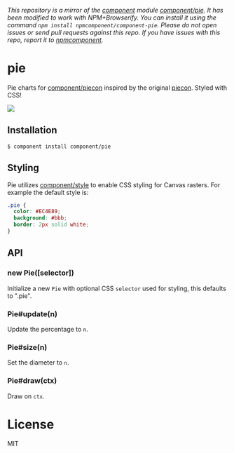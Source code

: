 *This repository is a mirror of the [component](http://component.io) module [component/pie](http://github.com/component/pie). It has been modified to work with NPM+Browserify. You can install it using the command `npm install npmcomponent/component-pie`. Please do not open issues or send pull requests against this repo. If you have issues with this repo, report it to [npmcomponent](https://github.com/airportyh/npmcomponent).*

# pie

  Pie charts for [component/piecon](https://github.com/component/piecon)
  inspired by the original [piecon](https://github.com/lipka/piecon). Styled
  with CSS!

  ![](http://f.cl.ly/items/360n3W0D2I451205041b/Screen%20Shot%202012-09-19%20at%204.35.54%20PM.png)

## Installation

    $ component install component/pie

## Styling

  Pie utilizes [component/style](https://github.com/component/style)
  to enable CSS styling for Canvas rasters. For example the default
  style is:

```css
.pie {
  color: #EC4E89;
  background: #bbb;
  border: 2px solid white;
}
```

## API

### new Pie([selector])

  Initialize a new `Pie` with optional CSS `selector` used
  for styling, this defaults to ".pie".

### Pie#update(n)

  Update the percentage to `n`.

### Pie#size(n)

  Set the diameter to `n`.

### Pie#draw(ctx)

  Draw on `ctx`.

# License

  MIT

